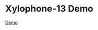 # Xylophone-13 Demo
[Demo](https://drive.google.com/file/d/1PIicm0shDNHLDGuaMKkotLQXgyzhwhMw/view?usp=sharing)

